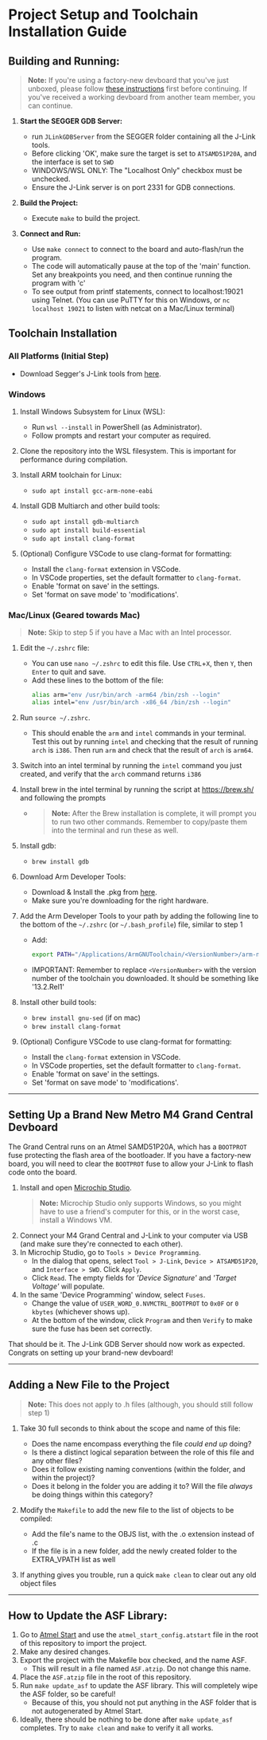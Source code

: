 # Project Setup and Toolchain Installation Guide

## Building and Running:

> **Note:** If you're using a factory-new devboard that you've just unboxed, please follow [these instructions](#setting-up-a-brand-new-metro-m4-grand-central-devboard) first before continuing. If you've received a working devboard from another team member, you can continue.

1. **Start the SEGGER GDB Server:**

   - run `JLinkGDBServer` from the SEGGER folder containing all the J-Link tools.
   - Before clicking 'OK', make sure the target is set to `ATSAMD51P20A`, and the interface is set to `SWD`
   - WINDOWS/WSL ONLY: The "Localhost Only" checkbox must be unchecked.
   - Ensure the J-Link server is on port 2331 for GDB connections.

2. **Build the Project:**

   - Execute `make` to build the project.

3. **Connect and Run:**
   - Use `make connect` to connect to the board and auto-flash/run the program.
   - The code will automatically pause at the top of the 'main' function. Set any breakpoints you need, and then continue running the program with 'c'
   - To see output from printf statements, connect to localhost:19021 using Telnet. (You can use PuTTY for this on Windows, or `nc localhost 19021` to listen with netcat on a Mac/Linux terminal)

## Toolchain Installation

### All Platforms (Initial Step)

- Download Segger's J-Link tools from [here](https://www.segger.com/downloads/jlink/).

### Windows

1. Install Windows Subsystem for Linux (WSL):

   - Run `wsl --install` in PowerShell (as Administrator).
   - Follow prompts and restart your computer as required.

2. Clone the repository into the WSL filesystem. This is important for performance during compilation.

3. Install ARM toolchain for Linux:

   - `sudo apt install gcc-arm-none-eabi`

4. Install GDB Multiarch and other build tools:
   - `sudo apt install gdb-multiarch`
   - `sudo apt install build-essential`
   - `sudo apt install clang-format`

5. (Optional) Configure VSCode to use clang-format for formatting:

   - Install the `clang-format` extension in VSCode.
   - In VSCode properties, set the default formatter to `clang-format`.
   - Enable 'format on save' in the settings.
   - Set 'format on save mode' to 'modifications'.

### Mac/Linux (Geared towards Mac)

> **Note:** Skip to step 5 if you have a Mac with an Intel processor.

1. Edit the `~/.zshrc` file:

   - You can use `nano ~/.zshrc` to edit this file. Use `CTRL`+`X`, then `Y`, then `Enter` to quit and save.
   - Add these lines to the bottom of the file:
     ```bash
     alias arm="env /usr/bin/arch -arm64 /bin/zsh --login"
     alias intel="env /usr/bin/arch -x86_64 /bin/zsh --login"
     ```

2. Run `source ~/.zshrc`.

   - This should enable the `arm` and `intel` commands in your terminal. Test this out by running `intel` and checking that the result of running `arch` is `i386`. Then run `arm` and check that the result of `arch` is `arm64`.

3. Switch into an intel terminal by running the `intel` command you just created, and verify that the `arch` command returns `i386`

4. Install brew in the intel terminal by running the script at https://brew.sh/ and following the prompts

   - > **Note:** After the Brew installation is complete, it will prompt you to run two other commands. Remember to copy/paste them into the terminal and run these as well.

5. Install gdb:

   - `brew install gdb`

6. Download Arm Developer Tools:

   - Download & Install the .pkg from [here](<https://developer.arm.com/downloads/-/arm-gnu-toolchain-downloads#:~:text=macOS%20(Apple%20silicon)%20hosted%20cross%20toolchains>).
   - Make sure you're downloading for the right hardware.

7. Add the Arm Developer Tools to your path by adding the following line to the bottom of the `~/.zshrc` (or `~/.bash_profile`) file, similar to step 1

   - Add:
     ```bash
     export PATH="/Applications/ArmGNUToolchain/<VersionNumber>/arm-none-eabi/bin/:$PATH"
     ```
   - IMPORTANT: Remember to replace `<VersionNumber>` with the version number of the toolchain you downloaded. It should be something like '13.2.Rel1'

8. Install other build tools:
   - `brew install gnu-sed` (if on mac)
   - `brew install clang-format`

9. (Optional) Configure VSCode to use clang-format for formatting:

   - Install the `clang-format` extension in VSCode.
   - In VSCode properties, set the default formatter to `clang-format`.
   - Enable 'format on save' in the settings.
   - Set 'format on save mode' to 'modifications'.

---

## Setting Up a Brand New Metro M4 Grand Central Devboard

The Grand Central runs on an Atmel SAMD51P20A, which has a `BOOTPROT` fuse protecting the flash area of the bootloader. If you have a factory-new board, you will need to clear the `BOOTPROT` fuse to allow your J-Link to flash code onto the board.

1. Install and open [Microchip Studio](https://www.microchip.com/en-us/tools-resources/develop/microchip-studio).
   > **Note:** Microchip Studio only supports Windows, so you might have to use a friend's computer for this, or in the worst case, install a Windows VM.
2. Connect your M4 Grand Central and J-Link to your computer via USB (and make sure they're connected to each other).
3. In Microchip Studio, go to `Tools > Device Programming`.
   - In the dialog that opens, select `Tool > J-Link`, `Device > ATSAMD51P20`, and `Interface > SWD`. Click `Apply`.
   - Click `Read`. The empty fields for _'Device Signature'_ and _'Target Voltage'_ will populate.
4. In the same 'Device Programming' window, select `Fuses`.
   - Change the value of `USER_WORD_0.NVMCTRL_BOOTPROT` to `0x0F` or `0 kbytes` (whichever shows up).
   - At the bottom of the window, click `Program` and then `Verify` to make sure the fuse has been set correctly.

That should be it. The J-Link GDB Server should now work as expected. Congrats on setting up your brand-new devboard!

---

## Adding a New File to the Project

> **Note:** This does not apply to .h files (although, you should still follow step 1)

1. Take 30 full seconds to think about the scope and name of this file:

   - Does the name encompass everything the file _could end up_ doing?
   - Is there a distinct logical separation between the role of this file and any other files?
   - Does it follow existing naming conventions (within the folder, and within the project)?
   - Does it belong in the folder you are adding it to? Will the file _always_ be doing things within this category?

2. Modify the `Makefile` to add the new file to the list of objects to be compiled:

   - Add the file's name to the OBJS list, with the .o extension instead of .c
   - If the file is in a new folder, add the newly created folder to the EXTRA_VPATH list as well

3. If anything gives you trouble, run a quick `make clean` to clear out any old object files

---

## How to Update the ASF Library:

1. Go to [Atmel Start](https://start.atmel.com/) and use the `atmel_start_config.atstart` file in the root of this repository to import the project.
2. Make any desired changes.
3. Export the project with the Makefile box checked, and the name ASF.
   - This will result in a file named `ASF.atzip`. Do not change this name.
4. Place the `ASF.atzip` file in the root of this repository.
5. Run `make update_asf` to update the ASF library. This will completely wipe the ASF folder, so be careful!
   - Because of this, you should not put anything in the ASF folder that is not autogenerated by Atmel Start.
6. Ideally, there should be nothing to be done after `make update_asf` completes. Try to `make clean` and `make` to verify it all works.
